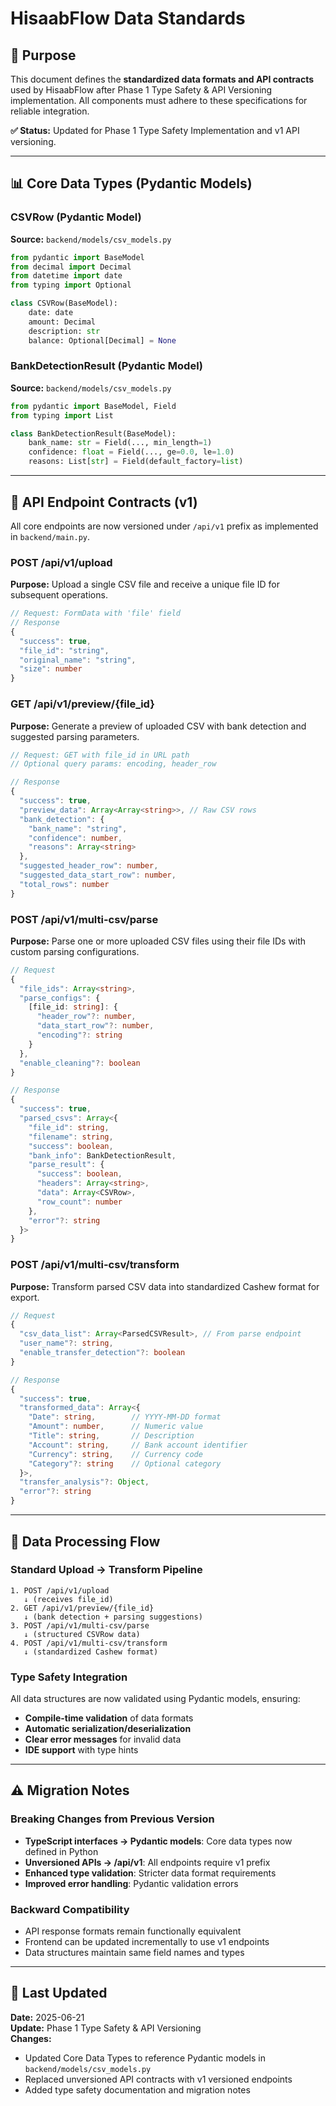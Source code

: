 # HisaabFlow Data Standards

## 🎯 Purpose
This document defines the **standardized data formats and API contracts** used by HisaabFlow after Phase 1 Type Safety & API Versioning implementation. All components must adhere to these specifications for reliable integration.

**✅ Status:** Updated for Phase 1 Type Safety Implementation and v1 API versioning.

---

## 📊 Core Data Types (Pydantic Models)

### **CSVRow (Pydantic Model)**
**Source:** `backend/models/csv_models.py`
```python
from pydantic import BaseModel
from decimal import Decimal
from datetime import date
from typing import Optional

class CSVRow(BaseModel):
    date: date
    amount: Decimal
    description: str
    balance: Optional[Decimal] = None
```

### **BankDetectionResult (Pydantic Model)**
**Source:** `backend/models/csv_models.py`
```python
from pydantic import BaseModel, Field
from typing import List

class BankDetectionResult(BaseModel):
    bank_name: str = Field(..., min_length=1)
    confidence: float = Field(..., ge=0.0, le=1.0)
    reasons: List[str] = Field(default_factory=list)
```

---

## 🔗 API Endpoint Contracts (v1)

All core endpoints are now versioned under `/api/v1` prefix as implemented in `backend/main.py`.

### **POST /api/v1/upload**
**Purpose:** Upload a single CSV file and receive a unique file ID for subsequent operations.

```typescript
// Request: FormData with 'file' field
// Response
{
  "success": true,
  "file_id": "string",
  "original_name": "string", 
  "size": number
}
```

### **GET /api/v1/preview/{file_id}**
**Purpose:** Generate a preview of uploaded CSV with bank detection and suggested parsing parameters.

```typescript
// Request: GET with file_id in URL path
// Optional query params: encoding, header_row

// Response
{
  "success": true,
  "preview_data": Array<Array<string>>, // Raw CSV rows
  "bank_detection": {
    "bank_name": "string",
    "confidence": number,
    "reasons": Array<string>
  },
  "suggested_header_row": number,
  "suggested_data_start_row": number,
  "total_rows": number
}
```

### **POST /api/v1/multi-csv/parse**
**Purpose:** Parse one or more uploaded CSV files using their file IDs with custom parsing configurations.

```typescript
// Request
{
  "file_ids": Array<string>,
  "parse_configs": {
    [file_id: string]: {
      "header_row"?: number,
      "data_start_row"?: number,
      "encoding"?: string
    }
  },
  "enable_cleaning"?: boolean
}

// Response
{
  "success": true,
  "parsed_csvs": Array<{
    "file_id": string,
    "filename": string,
    "success": boolean,
    "bank_info": BankDetectionResult,
    "parse_result": {
      "success": boolean,
      "headers": Array<string>,
      "data": Array<CSVRow>,
      "row_count": number
    },
    "error"?: string
  }>
}
```

### **POST /api/v1/multi-csv/transform**
**Purpose:** Transform parsed CSV data into standardized Cashew format for export.

```typescript
// Request
{
  "csv_data_list": Array<ParsedCSVResult>, // From parse endpoint
  "user_name"?: string,
  "enable_transfer_detection"?: boolean
}

// Response  
{
  "success": true,
  "transformed_data": Array<{
    "Date": string,        // YYYY-MM-DD format
    "Amount": number,      // Numeric value
    "Title": string,       // Description
    "Account": string,     // Bank account identifier
    "Currency": string,    // Currency code
    "Category"?: string    // Optional category
  }>,
  "transfer_analysis"?: Object,
  "error"?: string
}
```

---

## 🔄 Data Processing Flow

### **Standard Upload → Transform Pipeline**
```
1. POST /api/v1/upload 
   ↓ (receives file_id)
2. GET /api/v1/preview/{file_id}
   ↓ (bank detection + parsing suggestions)  
3. POST /api/v1/multi-csv/parse
   ↓ (structured CSVRow data)
4. POST /api/v1/multi-csv/transform
   ↓ (standardized Cashew format)
```

### **Type Safety Integration**
All data structures are now validated using Pydantic models, ensuring:
- **Compile-time validation** of data formats
- **Automatic serialization/deserialization** 
- **Clear error messages** for invalid data
- **IDE support** with type hints

---

## ⚠️ Migration Notes

### **Breaking Changes from Previous Version**
- **TypeScript interfaces → Pydantic models**: Core data types now defined in Python
- **Unversioned APIs → /api/v1**: All endpoints require v1 prefix  
- **Enhanced type validation**: Stricter data format requirements
- **Improved error handling**: Pydantic validation errors

### **Backward Compatibility**
- API response formats remain functionally equivalent
- Frontend can be updated incrementally to use v1 endpoints
- Data structures maintain same field names and types

---

## 📅 Last Updated
**Date:** 2025-06-21  
**Update:** Phase 1 Type Safety & API Versioning  
**Changes:** 
- Updated Core Data Types to reference Pydantic models in `backend/models/csv_models.py`
- Replaced unversioned API contracts with v1 versioned endpoints
- Added type safety documentation and migration notes
